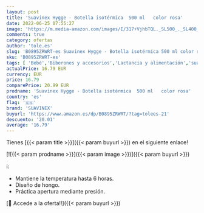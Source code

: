 ```yaml
---
layout: post
title: 'Suavinex Hygge - Botella isotérmica  500 ml   color rosa'
date: 2022-06-25 07:55:27
image: 'https://m.media-amazon.com/images/I/317+VjhbTQL._SL500_._SL400_.jpg'
comments: true
category: ofertas
author: 'tole.es'
slug: 'B0895ZRWRT-es Suavinex Hygge - Botella isotérmica 500 ml color rosa'
sku: 'B0895ZRWRT-es'
tags: [ 'Bebé','Biberones y accesorios','Lactancia y alimentación','suavinex','🇪🇸', ]
actualPrice: 16.79 EUR
currency: EUR
price: 16.79
comparePrice: 20.99 EUR
prodname: 'Suavinex Hygge - Botella isotérmica  500 ml   color rosa'
country: 'es'
flag: '🇪🇸'
brand: 'SUAVINEX'
buyurl: 'https://www.amazon.es/dp/B0895ZRWRT/?tag=tolees-21'
descuento: '20.01'
average: '16.79'
---
```


Tienes [{{< param title >}}]({{< param buyurl >}}) en el siguiente enlace!

[![{{< param prodname >}}]({{< param image >}})]({{< param buyurl >}})

ℹ️:

- Mantiene la temperatura hasta 6 horas.
- Diseño de hongo.
- Práctica apertura mediante presión.

[🛒 Accede a la oferta!!]({{< param buyurl >}})
